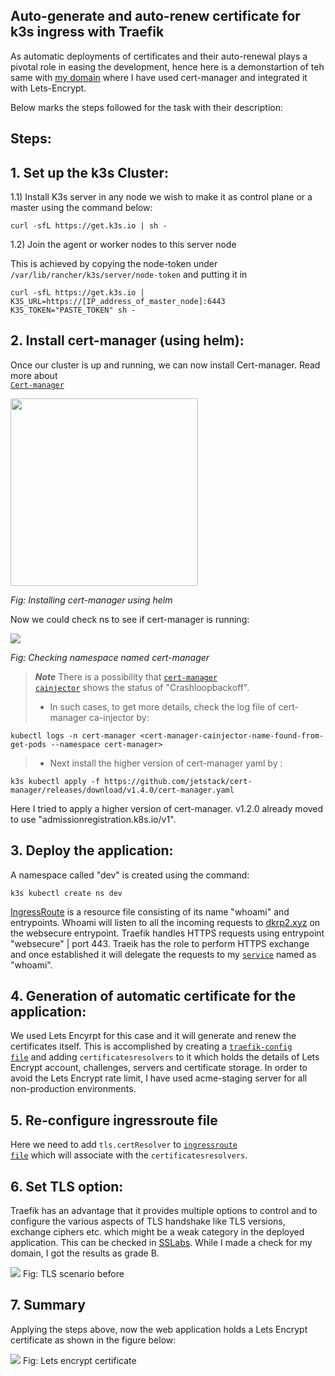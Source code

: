 ## Auto-generate and auto-renew certificate for k3s ingress with Traefik


As automatic deployments of certificates and their auto-renewal plays a pivotal role in easing the development, hence here is a demonstartion of teh same with <a href="https://dkrp2.xyz/">my domain</a> where I have used cert-manager and integrated it with Lets-Encrypt.

Below marks the steps followed for the task with their description:

## Steps:


## 1. Set up the k3s Cluster:

1.1) Install K3s server in any node we wish to make it as control plane or a master using the command below:

```
curl -sfL https://get.k3s.io | sh -
```

1.2) Join the agent or worker nodes to this server node

This is achieved by copying the node-token under <code>/var/lib/rancher/k3s/server/node-token</code> and putting it in 

```
curl -sfL https://get.k3s.io | K3S_URL=https://[IP_address_of_master_node]:6443 K3S_TOKEN="PASTE_TOKEN" sh -
```

## 2. Install cert-manager (using helm):

Once our cluster is up and running, we can now install Cert-manager. Read more about <code> <a href="https://github.com/dikshita-git/Research-Project/wiki/Project-Wiki#22-tls-and-its-working-principle">Cert-manager</a></code>

<img src="https://github.com/dikshita-git/Research-Project/blob/main/Wiki-page-images/manual_cert/Certificate_with_k3s%2Btraefik/helm_install.PNG" height="300">
<p><i>Fig: Installing cert-manager using helm</i></p>


Now we could check ns to see if cert-manager is running:

<img src="https://github.com/dikshita-git/Research-Project/blob/main/Wiki-page-images/manual_cert/Certificate_with_k3s%2Btraefik/cert-man_ns.PNG">
<p><i>Fig: Checking namespace named cert-manager</i></p>


>***Note***
>There is a possibility that <code><a href="https://github.com/dikshita-git/RP_Ingress_security-IPv4_and_IPv6/wiki/TLS-in-Kubernetes#cainjector-in-cert-manager">cert-manager cainjector</code></a> shows the status of "Crashloopbackoff".
>  - In such cases, to get more details, check the log file of cert-manager ca-injector by:

```
kubectl logs -n cert-manager <cert-manager-cainjector-name-found-from-get-pods --namespace cert-manager>
```
>   - Next install the higher version of cert-manager yaml by :
     
```
k3s kubectl apply -f https://github.com/jetstack/cert-manager/releases/download/v1.4.0/cert-manager.yaml
```      

Here I tried to apply a higher version of cert-manager. v1.2.0 already moved to use "admissionregistration.k8s.io/v1".


## 3. Deploy the application:

A namespace called "dev" is created using the command:

```
k3s kubectl create ns dev
```  

<a href="https://github.com/dikshita-git/Research-Project/blob/main/Demo/automatic_cert/ingressroute.yaml">IngressRoute</a> is a resource file consisting of its name "whoami" and entrypoints. Whoami will listen to all the incoming requests to <a href="https://dkrp2.xyz/">dkrp2.xyz</a> on the websecure entrypoint. Traefik handles HTTPS requests using entrypoint "websecure" | port 443. Traeik has the role to perform HTTPS exchange and once established it will delegate the requests to my <code><a href="https://github.com/dikshita-git/Research-Project/blob/main/Demo/automatic_cert/service.yaml">service</a></code> named as "whoami".


## 4. Generation of automatic certificate for the application:

We used Lets Encyrpt for this case and it will generate and renew the certificates itself. This is accomplished by creating a <code><a href="https://github.com/dikshita-git/Research-Project/blob/main/Demo/automatic_cert/traefik-config.yaml">traefik-config file</a></code> and adding <code>certificatesresolvers</code> to it which holds the details of Lets Encrypt account, challenges, servers and certificate storage. In order to avoid the Lets Encrypt rate limit, I have used acme-staging server for all non-production environments.


## 5. Re-configure ingressroute file 

Here we need to add <code>tls.certResolver</code> to <code><a href="https://github.com/dikshita-git/Research-Project/blob/main/Demo/automatic_cert/ingressroute.yaml">ingressroute file</a></code> which will associate with the <code>certificatesresolvers</code>.


## 6. Set TLS option:

Traefik has an advantage that it provides multiple options to control and to configure the various aspects of TLS handshake like TLS versions, exchange ciphers etc. which might be a weak category in the deployed application. This can be checked in <a href="https://www.ssllabs.com/">SSLabs</a>. While I made a check for my domain, I got the results as grade B.

<img src="https://github.com/dikshita-git/Research-Project/blob/main/Wiki-page-images/Research_Question/dkrp2_before_TLS.png">
Fig: TLS scenario before 


## 7. Summary

Applying the steps above, now the web application <a href="https://dkrp2.xyz/"></a> holds a Lets Encrypt certificate as shown in the figure below:

<img src="https://github.com/dikshita-git/Research-Project/blob/main/Wiki-page-images/Research_Question/lets_encyrpt_domain.png">
Fig: Lets encrypt certificate


